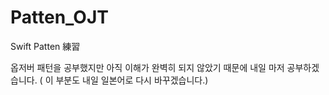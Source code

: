 # Patten_OJT
Swift Patten 練習

옵저버 패턴을 공부했지만 아직 이해가 완벽히 되지 않았기 때문에 내일 마저 공부하겠습니다.
( 이 부분도 내일 일본어로 다시 바꾸겠습니다.)
